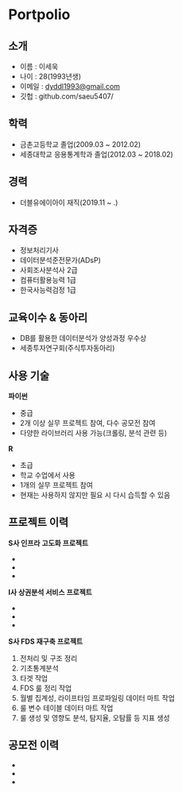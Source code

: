# Portpolio


## 소개

* 이름 : 이세욱
* 나이 : 28(1993년생)
* 이메일 : dyddl1993@gmail.com
* 깃헙 : github.com/saeu5407/


## 학력

* 금촌고등학교 졸업(2009.03 ~ 2012.02)
* 세종대학교 응용통계학과 졸업(2012.03 ~ 2018.02)


## 경력

* 더블유에이아이 재직(2019.11 ~ .)


## 자격증

* 정보처리기사
* 데이터분석준전문가(ADsP)
* 사회조사분석사 2급
* 컴퓨터활용능력 1급
* 한국사능력검정 1급


## 교육이수 & 동아리

* DB를 활용한 데이터분석가 양성과정 우수상
* 세종투자연구회(주식투자동아리)


## 사용 기술

**파이썬**

- 중급
- 2개 이상 실무 프로젝트 참여, 다수 공모전 참여
- 다양한 라이브러리 사용 가능(크롤링, 분석 관련 등)

**R**

- 초급
- 학교 수업에서 사용
- 1개의 실무 프로젝트 참여
- 현재는 사용하지 않지만 필요 시 다시 습득할 수 있음


## 프로젝트 이력

**S사 인프라 고도화 프로젝트**

-
-
-

**I사 상권분석 서비스 프로젝트**

-
-
-

**S사 FDS 재구축 프로젝트**

1. 전처리 및 구조 정리
2. 기초통계분석
3. 타겟 작업
4. FDS 룰 정리 작업
5. 월별 집계성, 라이프타임 프로파일링 데이터 마트 작업
6. 룰 변수 테이블 데이터 마트 작업
7. 룰 생성 및 영향도 분석, 탐지율, 오탐률 등 지표 생성

## 공모전 이력

-
-
-

